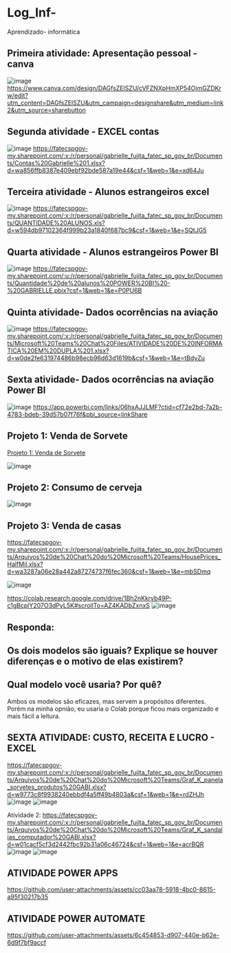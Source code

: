 # Log_Inf-
Aprendizado- informática 

## Primeira atividade: Apresentação pessoal -  canva 
![image](https://github.com/user-attachments/assets/678da2e1-218d-4a59-b727-e16a352f46b9)
https://www.canva.com/design/DAGfsZElSZU/cVFZNXpHmXP54OjmGZDKrw/edit?utm_content=DAGfsZElSZU&utm_campaign=designshare&utm_medium=link2&utm_source=sharebutton

## Segunda atividade - EXCEL contas 
![image](https://github.com/user-attachments/assets/61a21ca4-11a2-4dbe-9cf3-4e4715c613a8)
https://fatecspgov-my.sharepoint.com/:x:/r/personal/gabrielle_fujita_fatec_sp_gov_br/Documents/Contas%20Gabrielle%201.xlsx?d=wa856ffb8387e409ebf92bde587a19e44&csf=1&web=1&e=xd64Ju

## Terceira atividade - Alunos estrangeiros excel
![image](https://github.com/user-attachments/assets/815f04f6-f3d5-4373-a5e5-64b0b4759ec4)
https://fatecspgov-my.sharepoint.com/:x:/r/personal/gabrielle_fujita_fatec_sp_gov_br/Documents/QUANTIDADE%20ALUNOS.xls?d=w594db97102364f999b23a1840f687bc9&csf=1&web=1&e=SQtJG5

## Quarta atividade - Alunos estrangeiros Power BI 
![image](https://github.com/user-attachments/assets/5688667f-b101-491c-bfaf-0b79d21f8af8)
https://fatecspgov-my.sharepoint.com/:u:/r/personal/gabrielle_fujita_fatec_sp_gov_br/Documents/Quantidade%20de%20alunos%20POWER%20BI%20-%20GABRIELLE.pbix?csf=1&web=1&e=P0PU6B

## Quinta atividade- Dados ocorrências na aviação
![image](https://github.com/user-attachments/assets/cf30bb43-326d-4265-9052-82466ec55b5f)
https://fatecspgov-my.sharepoint.com/:x:/r/personal/gabrielle_fujita_fatec_sp_gov_br/Documents/Microsoft%20Teams%20Chat%20Files/ATIVIDADE%20DE%20INFORMATICA%20EM%20DUPLA%201.xlsx?d=w0de2fe631974486b98ecb96d63d1619b&csf=1&web=1&e=tBdyZu

## Sexta atividade- Dados ocorrências na aviação Power BI
![image](https://github.com/user-attachments/assets/6fef3078-036f-4489-a85d-a9a50019589a)
https://app.powerbi.com/links/06hxAJJLMF?ctid=cf72e2bd-7a2b-4783-bdeb-39d57b07f76f&pbi_source=linkShare

## Projeto 1: Venda de Sorvete
[Projeto 1: Venda de Sorvete](https://fatecspgov-my.sharepoint.com/:x:/r/personal/gabrielle_fujita_fatec_sp_gov_br/Documents/IceCream.csv?d=wb811bf2b00b84742b80257be4746de60&csf=1&web=1&e=nhY5oL)

![image](https://github.com/user-attachments/assets/08094fec-0ba5-467b-ac51-24b6774710a1)

## Projeto 2: Consumo de cerveja
![image](https://github.com/user-attachments/assets/13742f8a-eb83-4b3f-908b-549ddc0c5aa5)

## Projeto 3: Venda de casas
https://fatecspgov-my.sharepoint.com/:x:/r/personal/gabrielle_fujita_fatec_sp_gov_br/Documents/Arquivos%20de%20Chat%20do%20Microsoft%20Teams/HousePrices_HalfMil.xlsx?d=wa3287a06e28a442a87274737f6fec360&csf=1&web=1&e=mbSDmq

![image](https://github.com/user-attachments/assets/ebed56b0-c945-486d-b1f7-8e3740e50246)

https://colab.research.google.com/drive/1Bh2nKkrvb49P-c1gBcplY207O3dPyL5K#scrollTo=AZ4KADbZxnxS
![image](https://github.com/user-attachments/assets/7277f5a2-4abd-4a5d-a6f2-36640e854fa1)


## Responda:
## Os dois modelos são iguais? Explique se houver diferenças e o motivo de elas existirem?
## Qual modelo você usaria? Por quê?
 
Ambos os modelos são eficazes, mas servem a propósitos diferentes. Porém na minha opnião, eu usaria o Colab porque ficou mais organizado e mais fácil a leitura.

## SEXTA ATIVIDADE: CUSTO, RECEITA E LUCRO - EXCEL
https://fatecspgov-my.sharepoint.com/:x:/r/personal/gabrielle_fujita_fatec_sp_gov_br/Documents/Arquivos%20de%20Chat%20do%20Microsoft%20Teams/Graf_K_panela_sorvetes_produtos%20GABI.xlsx?d=w9773c8f9938240ebbdf4a5ff49b4803a&csf=1&web=1&e=rdZHJh
![image](https://github.com/user-attachments/assets/b29563c1-31a0-4cb5-b53f-e407430ef72a)
![image](https://github.com/user-attachments/assets/0ff96b8a-2d2a-429c-bf2c-2be08b4d0801)

Atividade 2:
https://fatecspgov-my.sharepoint.com/:x:/r/personal/gabrielle_fujita_fatec_sp_gov_br/Documents/Arquivos%20de%20Chat%20do%20Microsoft%20Teams/Graf_K_sandalias_computador%20GABI.xlsx?d=w01cacf5cf3d2442fbc92b31a06c46724&csf=1&web=1&e=acrBQR
![image](https://github.com/user-attachments/assets/8ecbb83c-c592-454d-b1df-7fc2659efe38)
![image](https://github.com/user-attachments/assets/3586f995-6bf7-4ebe-ae73-5043ae161e7c)

## ATIVIDADE POWER APPS 

https://github.com/user-attachments/assets/cc03aa78-5918-4bc0-8615-a95f30217b35

## ATIVIDADE POWER AUTOMATE 

https://github.com/user-attachments/assets/6c454853-d907-440e-b62e-6d9f7bf9accf


